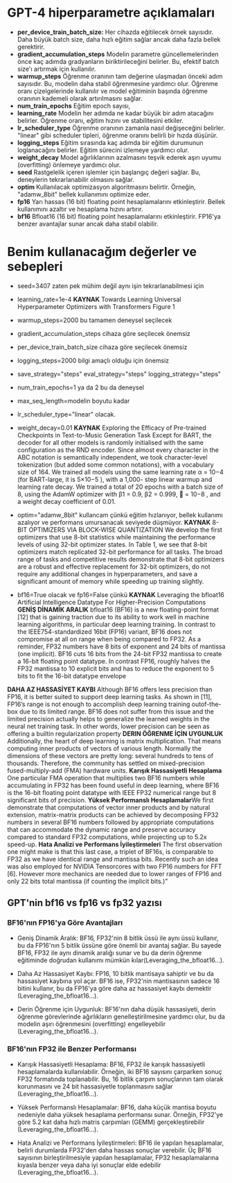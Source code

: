 # GPT-4 hiperparametre açıklamaları

* **per_device_train_batch_size:** Her cihazda eğitilecek örnek sayısıdır. Daha büyük batch size, daha hızlı eğitim sağlar ancak daha fazla bellek gerektirir.
* **gradient_accumulation_steps** Modelin parametre güncellemelerinden önce kaç adımda gradyanların biriktirileceğini belirler. Bu, efektif batch size'ı artırmak için kullanılır.
* **warmup_steps** Öğrenme oranının tam değerine ulaşmadan önceki adım sayısıdır. Bu, modelin daha stabil öğrenmesine yardımcı olur. Öğrenme oranı çizelgelerinde kullanılır ve model eğitiminin başında öğrenme oranının kademeli olarak artırılmasını sağlar.
* **num_train_epochs** Eğitim epoch sayısı,
* **learning_rate** Modelin her adımda ne kadar büyük bir adım atacağını belirler. Öğrenme oranı, eğitim hızını ve stabilitesini etkiler.
* **lr_scheduler_type** Öğrenme oranının zamanla nasıl değişeceğini belirler. "linear" gibi scheduler tipleri, öğrenme oranını belirli bir hızda düşürür.
* **logging_steps** Eğitim sırasında kaç adımda bir eğitim durumunun loglanacağını belirler. Eğitim sürecini izlemeye yardımcı olur.
* **weight_decay** Model ağırlıklarının azalmasını teşvik ederek aşırı uyumu (overfitting) önlemeye yardımcı olur.
* **seed** Rastgelelik içeren işlemler için başlangıç değeri sağlar. Bu, deneylerin tekrarlanabilir olmasını sağlar.
* **optim** Kullanılacak optimizasyon algoritmasını belirtir. Örneğin, "adamw_8bit" bellek kullanımını optimize eder.
* **fp16** Yarı hassas (16 bit) floating point hesaplamalarını etkinleştirir. Bellek kullanımını azaltır ve hesaplama hızını artırır.
* **bf16** Bfloat16 (16 bit) floating point hesaplamalarını etkinleştirir. FP16'ya benzer avantajlar sunar ancak daha stabil olabilir.

# Benim kullanacağım değerler ve sebepleri

* seed=3407 zaten pek mühim değil aynı işin tekrarlanabilmesi için
* learning_rate=1e-4
**KAYNAK** Towards Learning Universal Hyperparameter Optimizers with Transformers Figure 1
* warmup_steps=2000 bu tamamen deneysel seçilecek
* gradient_accumulation_steps cihaza göre seçilecek önemsiz
* per_device_train_batch_size cihaza göre seçilecek önemsiz
* logging_steps=2000 bilgi amaçlı olduğu için önemsiz
* save_strategy="steps" eval_strategy="steps" logging_strategy="steps"
* num_train_epochs=1 ya da 2 bu da deneysel
* max_seq_length=modelin boyutu kadar
* lr_scheduler_type="linear" olacak.

* weight_decay=0.01
**KAYNAK** Exploring the Efficacy of Pre-trained Checkpoints in Text-to-Music Generation Task
Except for BART, the decoder for all other models is randomly initialised with the same configuration as the RND
encoder. Since almost every character in the ABC notation is
semantically independent, we took character-level tokenization (but added some common notations), with a vocabulary
size of 164. We trained all models using the same learning
rate α = 10−4
(for BART-large, it is 5×10−5
), with a 1,000-
step linear warmup and learning rate decay. We trained a total of 20 epochs with a batch size of 8, using the AdamW
optimizer with β1 = 0.9, β2 = 0.999,  = 10−8
, and a
weight decay coefficient of 0.01.

* optim="adamw_8bit" kullancam çünkü eğitim hızlanıyor, bellek kullanımı azalıyor ve performans umursanacak seviyede düşmüyor.
**KAYNAK** 8-BIT OPTIMIZERS VIA BLOCK-WISE QUANTIZATION
We develop the first optimizers that use 8-bit statistics while maintaining the performance levels of using 32-bit optimizer states.
In Table 1, we see that 8-bit optimizers match replicated 32-bit performance for all tasks.
The broad range of tasks and competitive results demonstrate that 8-bit optimizers are a robust and effective replacement for 32-bit optimizers, do not require any additional changes in hyperparameters, and save a significant amount of memory while speeding up training slightly.
* bf16=True olacak ve fp16=False çünkü 
**KAYNAK** Leveraging the bfloat16 Artificial Intelligence Datatype For Higher-Precision Computations
**GENİŞ DİNAMİK ARALIK** bfloat16 (BF16) is a new floating-point format [12] that is gaining traction due to its ability to work well in machine learning algorithms, in particular deep learning training. In contrast to the IEEE754-standardized 16bit (FP16) variant, BF16 does not compromise at all on range when being compared to FP32. As a reminder, FP32 numbers have 8 bits of exponent and 24 bits of mantissa (one implicit). BF16 cuts 16 bits from the 24-bit FP32 mantissa to create a 16-bit floating point datatype. In contrast FP16, roughly halves the FP32 mantissa to 10 explicit bits and has to reduce the exponent to 5 bits to fit the 16-bit datatype envelope

**DAHA AZ HASSASİYET KAYBI** Although BF16 offers less precision than FP16, it is better
suited to support deep learning tasks. As shown in [11], FP16’s range is not enough to accomplish deep learning training outof-the-box due to its limited range. BF16 does not suffer from this issue and the limited precision actually helps to generalize the learned weights in the neural net training task. In other words, lower precision can be seen as offering a builtin regularization property
**DERIN ÖĞRENME İÇİN UYGUNLUK** Additionally, the heart of deep learning is matrix multiplication. That means computing inner products of vectors of various length. Normally the dimensions of these vectors are pretty long: several hundreds to tens of thousands. Therefore, the community has settled on mixed-precision fused-multiply-add (FMA) hardware units.
**Karışık Hassasiyetli Hesaplama** One particular FMA operation that multiplies two BF16 numbers while accumulating in FP32 has been found useful in deep learning, where BF16 is the 16-bit floating point datatype with IEEE FP32 numerical range but 8 significant bits of precision.
**Yüksek Performanslı Hesaplamalar**We first demonstrate that computations of vector inner products and by natural extension, matrix-matrix products can be achieved by decomposing FP32 numbers in several BF16 numbers followed by appropriate computations that can accommodate the dynamic range and preserve accuracy compared to standard FP32 computations, while projecting up to 5.2x speed-up.
**Hata Analizi ve Performans İyileştirmeleri** The first observation one might make is that this last case, a triplet of BF16s, is comparable to FP32 as we have identical range and mantissa bits. Recently such an idea was also employed for NVIDIA Tensorcores with two FP16 numbers for FFT [6]. However more mechanics are needed due to lower ranges of FP16 and only 22 bits total mantissa (if counting the implicit bits.)"
## GPT'nin bf16 vs fp16 vs fp32 yazısı
### BF16'nın FP16'ya Göre Avantajları
* Geniş Dinamik Aralık: BF16, FP32'nin 8 bitlik üssü ile aynı üssü kullanır, bu da FP16'nın 5 bitlik üssüne göre önemli bir avantaj sağlar. Bu sayede BF16, FP32 ile aynı dinamik aralığı sunar ve bu da derin öğrenme eğitiminde doğrudan kullanımı mümkün kılar​(Leveraging_the_bfloat16…)​.

* Daha Az Hassasiyet Kaybı: FP16, 10 bitlik mantisaya sahiptir ve bu da hassasiyet kaybına yol açar. BF16 ise, FP32'nin mantisasının sadece 16 bitini kullanır, bu da FP16'ya göre daha az hassasiyet kaybı demektir​(Leveraging_the_bfloat16…)​.

* Derin Öğrenme için Uygunluk: BF16'nın daha düşük hassasiyeti, derin öğrenme görevlerinde ağırlıkların genelleştirilmesine yardımcı olur, bu da modelin aşırı öğrenmesini (overfitting) engelleyebilir​(Leveraging_the_bfloat16…)​.

### BF16'nın FP32 ile Benzer Performansı
* Karışık Hassasiyetli Hesaplama: BF16, FP32 ile karışık hassasiyetli hesaplamalarda kullanılabilir. Örneğin, iki BF16 sayısını çarparken sonuç FP32 formatında toplanabilir. Bu, 16 bitlik çarpım sonuçlarının tam olarak korunmasını ve 24 bit hassasiyetle toplanmasını sağlar​(Leveraging_the_bfloat16…)​.

* Yüksek Performanslı Hesaplamalar: BF16, daha küçük mantisa boyutu nedeniyle daha yüksek hesaplama performansı sunar. Örneğin, FP32'ye göre 5.2 kat daha hızlı matris çarpımları (GEMM) gerçekleştirebilir​(Leveraging_the_bfloat16…)​.

* Hata Analizi ve Performans İyileştirmeleri: BF16 ile yapılan hesaplamalar, belirli durumlarda FP32'den daha hassas sonuçlar verebilir. Üç BF16 sayısının birleştirilmesiyle yapılan hesaplamalar, FP32 hesaplamalarına kıyasla benzer veya daha iyi sonuçlar elde edebilir​(Leveraging_the_bfloat16…)​.

